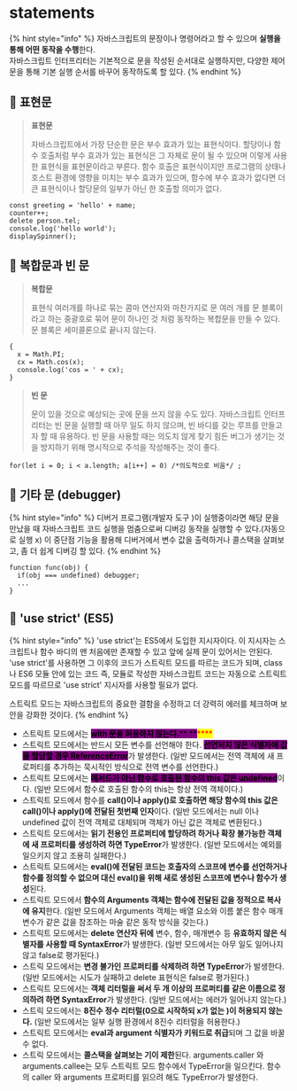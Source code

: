 # statements

{% hint style="info" %}
자바스크립트의 문장이나 명령어라고 할 수 있으며 **실행을 통해 어떤 동작을 수행**한다.\
자바스크립트 인터프리터는 기본적으로 문을 작성된 순서대로 실행하지만, 다양한 제어문을 통해 기본 실행 순서를 바꾸어 동작하도록 할  있다.
{% endhint %}

## 🐇 표현문

> **표현문**
>
> 자바스크립트에서 가장 단순한 문은 부수 효과가 있는 표현식이다. 할당이나 함수 호출처럼 부수 효과가 있는 표현식은 그 자체로 문이 될 수 있으며 이렇게 사용한 표현식을 표현문이라고 부른다. 함수 호출은 표현식이지만 프로그램의 상태나 호스트 환경에 영향을 미치는 부수 효과가 있으며, 함수에 부수 효과가 없다면 더 큰 표현식이나 할당문의 일부가 아닌 한 호출할 의미가 없다.

```
const greeting = 'hello' + name;
counter++;
delete person.tel;
console.log('hello world');
displaySpinner();
```

## 🐇 복합문과 빈 문

> **복합문**
>
> 표현식 여러개를 하나로 묶는 콤마 연산자와 마찬가지로 문 여러 개를 문 블록이라고 하는 중괄호로 묶어 문이 하나인 것 처럼 동작하는 복합문을 만들 수 있다. 문 블록은 세미콜론으로 끝나지 않는다.

```
{
  x = Math.PI;
  cx = Math.cos(x);
  console.log('cos = ' + cx);
}
```

> **빈 문**
>
> 문이 있을 것으로 예상되는 곳에 문을 쓰지 않을 수도 있다. 자바스크립트 인터프리터는 빈 문을 실행할 때 아무 일도 하지 않으며, 빈 바디를 갖는 루프를 만들고자 할 때 유용하다. 빈 문을 사용할 때는 의도치 않게 찾기 힘든 버그가 생기는 것을 방지하기 위해 명시적으로 주석을 작성해주는 것이 좋다.

```
for(let i = 0; i < a.length; a[i++] = 0) /*의도적으로 비움*/ ;
```

## 🐇 기타 문 (debugger)

{% hint style="info" %}
디버거 프로그램(개발자 도구 )이 실행중이라면 해당 문을 만났을 때 자바스크립트 코드 실행을 멈춤으로써 디버깅 동작을 실행할 수 있다.(자동으로 실행 x) 이 중단점 기능을 활용해 디버거에서 변수 값을 출력하거나 콜스택을 살펴보고, 좀 더 쉽게 디버깅 할  있다.&#x20;
{% endhint %}

```
function func(obj) {
  if(obj === undefined) debugger; 
  ...
}
```

## 🐇 'use strict' (ES5)

{% hint style="info" %}
'use strict'는 ES5에서 도입한 지시자이다. 이 지시자는 스크립트나 함수 바디의 맨 처음에만 존재할 수 있고 앞에 실제 문이 있어서는 안된다. 'use strict'를 사용하면 그 이후의 코드가 스트릭트 모드를 따르는 코드가 되며, class나 ES6 모듈 안에 있는 코드 즉, 모듈로 작성한 자바스크립트 코드는 자동으로 스트릭트 모드를 따르므로 'use strict' 지시자를 사용할 필요가 없다.

스트릭트 모드는 자바스크립트의 중요한 결함을 수정하고 더 강력히 에러를 체크하며 보안을 강화한 것이다.
{% endhint %}

* 스트릭트 모드에서는 <mark style="background-color:purple;">**with 문을 허용하지 않는다.**</mark><mark style="background-color:purple;">** **</mark><mark style="background-color:purple;"><mark style="color:red;background-color:yellow;">****<mark style="color:red;background-color:yellow;"></mark>&#x20;
* 스트릭트 모드에서는 반드시 모든 변수를 선언해야 한다. <mark style="background-color:purple;">**선언되지 않은 식별자에 값을 할당할 경우 ReferenceError**</mark>가 발생한다. (일반 모드에서는 전역 객체에 새 프로퍼티를 추가하는 묵시적인 방식으로 전역 변수를 선언한다.)
* 스트릭트 모드에서는 <mark style="background-color:purple;">**메서드가 아닌 함수로 호출된 함수의 this 값은 undefined**</mark>이다. (일반 모드에서 함수로 호출된 함수의 this는 항상 전역 객체이다.)&#x20;
* 스트릭트 모드에서 함수를 **call()이나 apply()로 호출하면 해당 함수의 this 값은 call()이나 apply()에 전달된 첫번째 인자**이다. (일반 모드에서는 null 이나 undefined 값이 전역 객체로 대체되며 객체가 아닌 값은 객체로 변환된다.)
* 스트릭트 모드에서는 **읽기 전용인 프로퍼티에 할당하려 하거나 확장 불가능한 객체에 새 프로퍼티를 생성하려 하면 TypeError**가 발생한다. (일반 모드에서는 예외를 일으키지 않고 조용히 실패한다.)
* 스트릭트 모드에서는 **eval()에 전달된 코드는 호출자의 스코프에 변수를 선언하거나 함수를 정의할 수 없으며 대신 eval()을 위해 새로 생성된 스코프에 변수나 함수가 생성**된다.&#x20;
* 스트릭트 모드에서 **함수의 Arguments 객체는 함수에 전달된 값을 정적으로 복사에 유지**한다. (일반 모드에서 Arguments 객체는 배열 요소와 이름 붙은 함수 매개변수가 같은 값을 참조하는 마술 같은 동작 방식을 갖는다.)
* 스트릭트 모드에서는 **delete 연산자 뒤에** 변수, 함수, 매개변수 등 **유효하지 않은 식별자를 사용할 때 SyntaxError**가 발생한다. (일반 모드에서는 아무 일도 일어나지 않고 false로 평가된다.)
* 스트릭 모드에서는 **변경 불가인 프로퍼티를 삭제하려 하면 TypeError**가 발생한다. (일반 모드에서는 시도가 실패하고 delete 표현식은 false로 평가된다.)
* 스트릭트 모드에서는 **객체 리터럴을 써서 두 개 이상의 프로퍼티를 같은 이름으로 정의하려 하면 SyntaxError**가 발생한다. (일반 모드에서는 에러가 일어나지 않는다.)
* 스트릭 모드에서는 **8진수 정수 리터럴(0으로 시작하되 x가 없는 )이 허용되지 않는다.** (일반 모드에서는 일부 실행 환경에서 8진수 리터럴을 허용한다.)
* 스트릭트 모드에서는 **eval과 argument 식별자가 키워드로 취급**되며 그 값을 바꿀 수 없다.
* 스트릭 모드에서는 **콜스택을 살펴보는 기이 제한**된다. arguments.caller 와 arguments.callee는 모두 스트릭트 모드 함수에서 TypeError을 일으킨다. 함수의 caller 와 arguments 프로퍼티를 읽으려 해도 TypeError가 발생한다.
